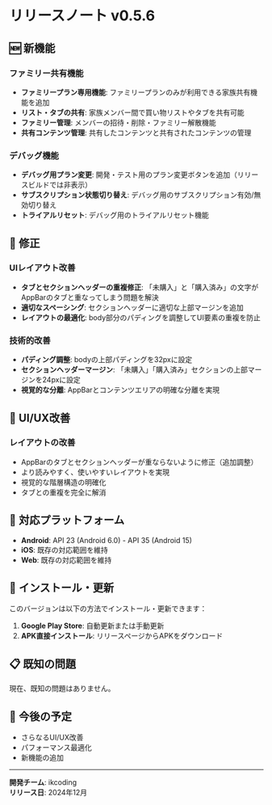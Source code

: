 # リリースノート v0.5.6

## 🆕 新機能

### ファミリー共有機能
- **ファミリープラン専用機能**: ファミリープランのみが利用できる家族共有機能を追加
- **リスト・タブの共有**: 家族メンバー間で買い物リストやタブを共有可能
- **ファミリー管理**: メンバーの招待・削除・ファミリー解散機能
- **共有コンテンツ管理**: 共有したコンテンツと共有されたコンテンツの管理

### デバッグ機能
- **デバッグ用プラン変更**: 開発・テスト用のプラン変更ボタンを追加（リリースビルドでは非表示）
- **サブスクリプション状態切り替え**: デバッグ用のサブスクリプション有効/無効切り替え
- **トライアルリセット**: デバッグ用のトライアルリセット機能

## 🔧 修正

### UIレイアウト改善
- **タブとセクションヘッダーの重複修正**: 「未購入」と「購入済み」の文字がAppBarのタブと重なってしまう問題を解決
- **適切なスペーシング**: セクションヘッダーに適切な上部マージンを追加
- **レイアウトの最適化**: body部分のパディングを調整してUI要素の重複を防止

### 技術的改善
- **パディング調整**: bodyの上部パディングを32pxに設定
- **セクションヘッダーマージン**: 「未購入」「購入済み」セクションの上部マージンを24pxに設定
- **視覚的な分離**: AppBarとコンテンツエリアの明確な分離を実現

## 🎨 UI/UX改善

### レイアウトの改善
- AppBarのタブとセクションヘッダーが重ならないように修正（追加調整）
- より読みやすく、使いやすいレイアウトを実現
- 視覚的な階層構造の明確化
- タブとの重複を完全に解消

## 📱 対応プラットフォーム

- **Android**: API 23 (Android 6.0) - API 35 (Android 15)
- **iOS**: 既存の対応範囲を維持
- **Web**: 既存の対応範囲を維持

## 🚀 インストール・更新

このバージョンは以下の方法でインストール・更新できます：

1. **Google Play Store**: 自動更新または手動更新
2. **APK直接インストール**: リリースページからAPKをダウンロード

## 📋 既知の問題

現在、既知の問題はありません。

## 🔮 今後の予定

- さらなるUI/UX改善
- パフォーマンス最適化
- 新機能の追加

---

**開発チーム**: ikcoding  
**リリース日**: 2024年12月
